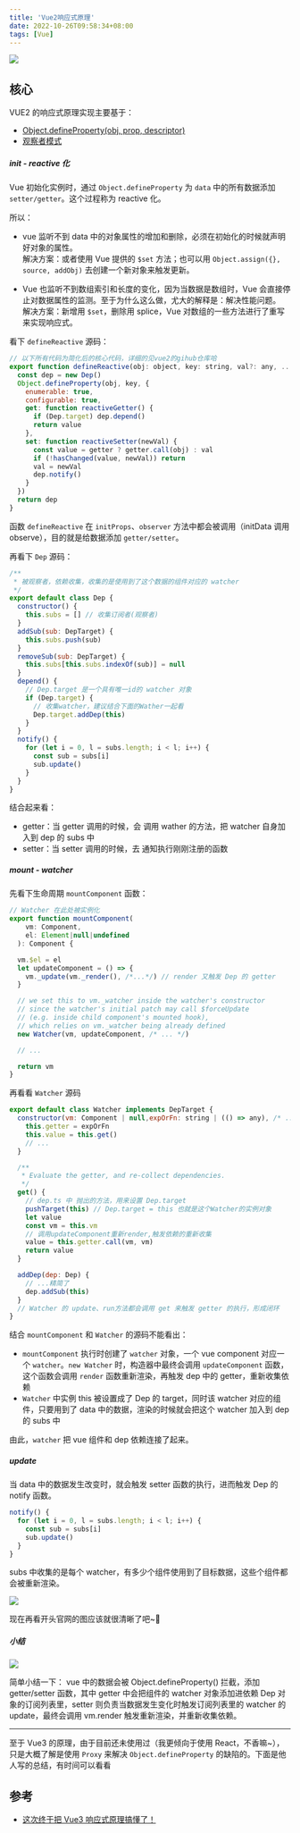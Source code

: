 ```yaml
---
title: 'Vue2响应式原理'
date: 2022-10-26T09:58:34+08:00
tags: [Vue]
---
```


![](https://cdn.staticaly.com/gh/yokiizx/picgo@master/img/202210261654753.png)

## 核心

VUE2 的响应式原理实现主要基于：

- [Object.defineProperty(obj, prop, descriptor)](https://developer.mozilla.org/zh-CN/docs/Web/JavaScript/Reference/Global_Objects/Object/defineProperty)
- [观察者模式](https://yokiizx.site/posts/js/%E8%A7%82%E5%AF%9F%E8%80%85%E5%92%8C%E5%8F%91%E5%B8%83%E8%AE%A2%E9%98%85/)

##### init - reactive 化

Vue 初始化实例时，通过 `Object.defineProperty` 为 `data` 中的所有数据添加 `setter/getter`。这个过程称为 reactive 化。

所以：

- vue 监听不到 data 中的对象属性的增加和删除，必须在初始化的时候就声明好对象的属性。  
  解决方案：或者使用 Vue 提供的 `$set` 方法；也可以用 `Object.assign({}, source, addObj)` 去创建一个新对象来触发更新。

- Vue 也监听不到数组索引和长度的变化，因为当数据是数组时，Vue 会直接停止对数据属性的监测。至于为什么这么做，尤大的解释是：解决性能问题。  
  解决方案：新增用 `$set`，删除用 splice，Vue 对数组的一些方法进行了重写来实现响应式。

看下 `defineReactive` 源码：

```JavaScript
// 以下所有代码为简化后的核心代码，详细的见vue2的gihub仓库哈
export function defineReactive(obj: object, key: string, val?: any, ...otehrs) {
  const dep = new Dep()
  Object.defineProperty(obj, key, {
    enumerable: true,
    configurable: true,
    get: function reactiveGetter() {
      if (Dep.target) dep.depend()
      return value
    },
    set: function reactiveSetter(newVal) {
      const value = getter ? getter.call(obj) : val
      if (!hasChanged(value, newVal)) return
      val = newVal
      dep.notify()
    }
  })
  return dep
}
```

函数 `defineReactive` 在 `initProps`、`observer` 方法中都会被调用（initData 调用 observe），目的就是给数据添加 `getter/setter`。

再看下 `Dep` 源码：

```JavaScript
/**
 * 被观察者，依赖收集，收集的是使用到了这个数据的组件对应的 watcher
 */
export default class Dep {
  constructor() {
    this.subs = [] // 收集订阅者(观察者)
  }
  addSub(sub: DepTarget) {
    this.subs.push(sub)
  }
  removeSub(sub: DepTarget) {
    this.subs[this.subs.indexOf(sub)] = null
  }
  depend() {
    // Dep.target 是一个具有唯一id的 watcher 对象
    if (Dep.target) {
      // 收集watcher，建议结合下面的Wather一起看
      Dep.target.addDep(this)
    }
  }
  notify() {
    for (let i = 0, l = subs.length; i < l; i++) {
      const sub = subs[i]
      sub.update()
    }
  }
}
```

结合起来看：

- getter：当 getter 调用的时候，会 调用 wather 的方法，把 watcher 自身加入到 dep 的 subs 中
- setter：当 setter 调用的时候，去 通知执行刚刚注册的函数

##### mount - watcher

先看下生命周期 `mountComponent` 函数：

```JavaScript
// Watcher 在此处被实例化
export function mountComponent(
    vm: Component,
    el: Element|null|undefined
  ): Component {

  vm.$el = el
  let updateComponent = () => {
    vm._update(vm._render(), /*...*/) // render 又触发 Dep 的 getter
  }

  // we set this to vm._watcher inside the watcher's constructor
  // since the watcher's initial patch may call $forceUpdate
  // (e.g. inside child component's mounted hook),
  // which relies on vm._watcher being already defined
  new Watcher(vm, updateComponent, /* ... */)

  // ...

  return vm
}
```

再看看 `Watcher` 源码

```JavaScript
export default class Watcher implements DepTarget {
  constructor(vm: Component | null,expOrFn: string | (() => any), /* ... */) {
    this.getter = expOrFn
    this.value = this.get()
    // ...
  }

  /**
   * Evaluate the getter, and re-collect dependencies.
   */
  get() {
    // dep.ts 中 抛出的方法，用来设置 Dep.target
    pushTarget(this) // Dep.target = this 也就是这个Watcher的实例对象
    let value
    const vm = this.vm
    // 调用updateComponent重新render,触发依赖的重新收集
    value = this.getter.call(vm, vm)
    return value
  }

  addDep(dep: Dep) {
    // ...精简了
    dep.addSub(this)
  }
  // Watcher 的 update、run方法都会调用 get 来触发 getter 的执行，形成闭环
}
```

结合 `mountComponent` 和 `Watcher` 的源码不能看出：

- `mountComponent` 执行时创建了 `watcher` 对象，一个 vue component 对应一个 `watcher`。`new Watcher` 时，构造器中最终会调用 `updateComponent` 函数，这个函数会调用 `render` 函数重新渲染，再触发 dep 中的 getter，重新收集依赖
- `Watcher` 中实例 this 被设置成了 Dep 的 target，同时该 watcher 对应的组件，只要用到了 data 中的数据，渲染的时候就会把这个 watcher 加入到 dep 的 subs 中

由此，`watcher` 把 vue 组件和 dep 依赖连接了起来。

##### update

当 data 中的数据发生改变时，就会触发 setter 函数的执行，进而触发 Dep 的 notify 函数。

```JavaScript
notify() {
  for (let i = 0, l = subs.length; i < l; i++) {
    const sub = subs[i]
    sub.update()
  }
}
```

subs 中收集的是每个 watcher，有多少个组件使用到了目标数据，这些个组件都会被重新渲染。

![](https://cdn.staticaly.com/gh/yokiizx/picgo@master/img/202210270940977.png)

现在再看开头官网的图应该就很清晰了吧~👻

##### 小结

![](https://cdn.staticaly.com/gh/yokiizx/picgo@master/img/202302221241366.png)

简单小结一下： vue 中的数据会被 Object.defineProperty() 拦截，添加 getter/setter 函数，其中 getter 中会把组件的 watcher 对象添加进依赖 Dep 对象的订阅列表里，setter 则负责当数据发生变化时触发订阅列表里的 watcher 的 update，最终会调用 vm.render 触发重新渲染，并重新收集依赖。

---

至于 Vue3 的原理，由于目前还未使用过（我更倾向于使用 React，不香嘛~），只是大概了解是使用 `Proxy` 来解决 `Object.defineProperty` 的缺陷的。下面是他人写的总结，有时间可以看看

## 参考

- [这次终于把 Vue3 响应式原理搞懂了！](https://mp.weixin.qq.com/s/F2yYqXE_xTHl0d8j03I-UQ)
